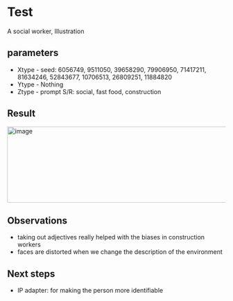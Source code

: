 # Test
A social worker, Illustration

## parameters
- Xtype - seed: 6056749, 9511050, 39658290, 79906950, 71417211, 81634246, 52843677, 10706513, 26809251, 11884820
- Ytype - Nothing
- Ztype -  prompt S/R: social, fast food, construction

## Result
<img width="2830" height="176" alt="image" src="https://github.com/user-attachments/assets/592ec9d2-356b-4547-a40b-11e275de1437" />

## Observations
- taking out adjectives really helped with the biases in construction workers
- faces are distorted when we change the description of the environment

## Next steps
- IP adapter: for making the person more identifiable
